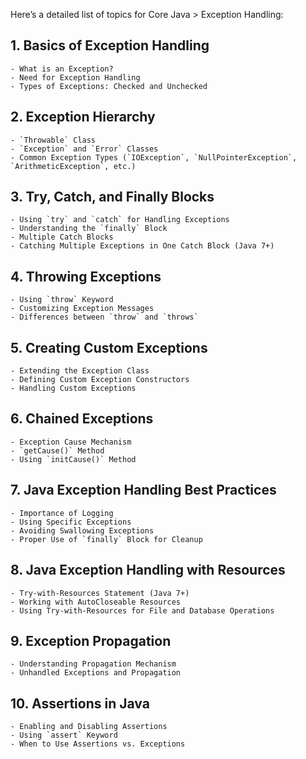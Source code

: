 Here’s a detailed list of topics for Core Java > Exception Handling:

## 1. Basics of Exception Handling
    
    - What is an Exception?
    - Need for Exception Handling
    - Types of Exceptions: Checked and Unchecked

## 2. Exception Hierarchy
    
    - `Throwable` Class
    - `Exception` and `Error` Classes
    - Common Exception Types (`IOException`, `NullPointerException`, `ArithmeticException`, etc.)

## 3. Try, Catch, and Finally Blocks
    
    - Using `try` and `catch` for Handling Exceptions
    - Understanding the `finally` Block
    - Multiple Catch Blocks
    - Catching Multiple Exceptions in One Catch Block (Java 7+)

## 4. Throwing Exceptions
    
    - Using `throw` Keyword
    - Customizing Exception Messages
    - Differences between `throw` and `throws`

## 5. Creating Custom Exceptions
    
    - Extending the Exception Class
    - Defining Custom Exception Constructors
    - Handling Custom Exceptions

## 6. Chained Exceptions
    
    - Exception Cause Mechanism
    - `getCause()` Method
    - Using `initCause()` Method

## 7. Java Exception Handling Best Practices
    
    - Importance of Logging
    - Using Specific Exceptions
    - Avoiding Swallowing Exceptions
    - Proper Use of `finally` Block for Cleanup

## 8. Java Exception Handling with Resources
    
    - Try-with-Resources Statement (Java 7+)
    - Working with AutoCloseable Resources
    - Using Try-with-Resources for File and Database Operations

## 9. Exception Propagation
    
    - Understanding Propagation Mechanism
    - Unhandled Exceptions and Propagation

## 10. Assertions in Java
    
    - Enabling and Disabling Assertions
    - Using `assert` Keyword
    - When to Use Assertions vs. Exceptions